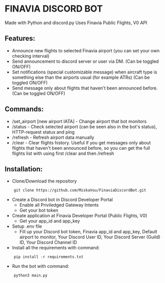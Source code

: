 # FINAVIA DISCORD BOT
Made with Python and discord.py
Uses Finavia Public Flights, V0 API

## Features:

- Announce new flights to selected Finavia airport (you can set your own checking interval)
- Send announcement to discord server or user via DM. (Can be toggled ON/OFF)
- Set notifications (special customizable message) when aircraft type is something else than the airports usual (for example ATRs) (Can be toggled ON/OFF)
- Send message only about flights that haven't been announced before. (Can be toggled ON/OFF)

## Commands:

- /set_airport [new airport IATA] - Change airport that bot monitors
- /status - Check selected airport (can be seen also in the bot's status), HTTP-request status and ping
- /refresh - Refresh airport data manually
- /clear - Clear flights history. Useful if you get messages only about flights that haven't been announced before, so you can get the full flights list with using first /clear and then /refresh

## Installation: 

- Clone/Download the repository 
```
    git clone https://github.com/MiskaVou/FinaviaDiscordBot.git
```
- Create a Discord bot in Discord Developer Portal 
    - Enable all Priviledged Gateway Intents
    - Get your bot token
- Create application at Finavia Developer Portal (Public Flights, V0)
    - Get your app_id and app_key
- Setup .env file
    - Fill up your Discord bot token, Finavia app_id and app_key, Default airport to monitor, Your Discord User ID, Your Discord Server (Guild) ID, Your Discord Channel ID
- Install all the requirements with command:
```
    pip install -r requirements.txt
```
- Run the bot with command:
```
    python3 main.py
```

